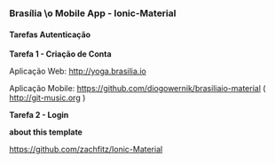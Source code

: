 ### Brasília \o Mobile App - Ionic-Material

#### Tarefas Autenticação

**Tarefa 1 - Criação de Conta**

Aplicação Web: http://yoga.brasilia.io

Aplicação Mobile: https://github.com/diogowernik/brasiliaio-material ( http://git-music.org )

**Tarefa 2 - Login**







**about this template**

https://github.com/zachfitz/Ionic-Material
